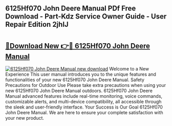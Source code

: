 ## 6125Hf070 John Deere Manual PDf Free Download - Part-Kdz Service Owner Guide - User Repair Edition 2jhIJ

# <h2><a href="http://bc93708.oget.top/?id=6125Hf070+John+Deere+Manual">🔗Download New 👉🔴 6125Hf070 John Deere Manual</a></h2>

[![6125Hf070 John Deere Manual new download](https://i.imgur.com/5g1atiW.png)](http://bc93708.oget.top/?id=6125Hf070+John+Deere+Manual)
Welcome to a New Experience This user manual introduces you to the unique features and functionalities of your new 6125Hf070 John Deere Manual. Safety Precautions for Outdoor Use Please take extra precautions when using your new 6125Hf070 John Deere Manual outdoors. 6125Hf070 John Deere Manual advanced features include real-time monitoring, voice commands, customizable alerts, and multi-device compatibility, all accessible through the sleek and user-friendly interface. Your Success is Our Goal 6125Hf070 John Deere Manual. We are here to ensure your complete satisfaction with your new product.

